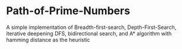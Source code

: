 # Path-of-Prime-Numbers
A simple implementation of Breadth-first-search, Depth-First-Search, iterative deepening DFS, bidirectional search, and A* algorithm with hamming distance as the heuristic  
